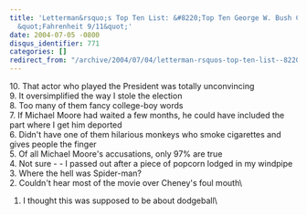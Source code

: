 ```yaml
---
title: 'Letterman&rsquo;s Top Ten List: &#8220;Top Ten George W. Bush Complaints About
  &quot;Fahrenheit 9/11&quot;'
date: 2004-07-05 -0800
disqus_identifier: 771
categories: []
redirect_from: "/archive/2004/07/04/letterman-rsquos-top-ten-list--8220top-ten-george-w-bush-complaints-about-fahrenheit-911.aspx/"
---
```


​10. That actor who played the President was totally unconvincing\
 9. It oversimplified the way I stole the election\
 8. Too many of them fancy college-boy words\
 7. If Michael Moore had waited a few months, he could have included the
part where I get him deported\
 6. Didn't have one of them hilarious monkeys who smoke cigarettes and
gives people the finger\
 5. Of all Michael Moore's accusations, only 97% are true\
 4. Not sure - - I passed out after a piece of popcorn lodged in my
windpipe\
 3. Where the hell was Spider-man?\
 2. Couldn't hear most of the movie over Cheney's foul mouth\
 1. I thought this was supposed to be about dodgeball\


